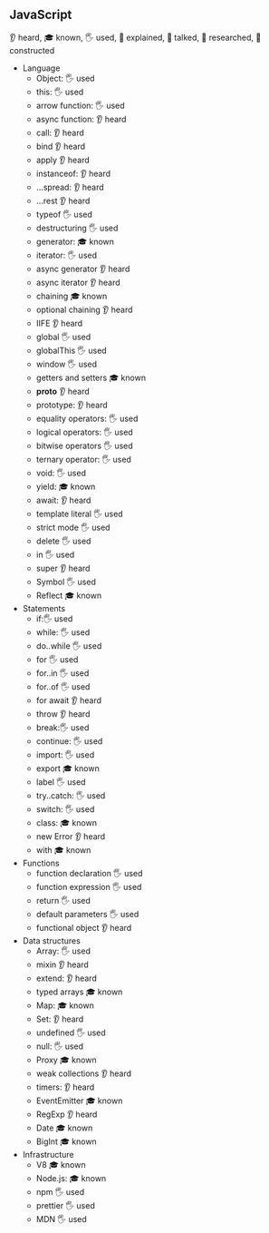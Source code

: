 ## JavaScript
👂 heard, 🎓 known, 🖐️ used, 🙋 explained, 📢 talked, 🔬 researched, 🚀 constructed
- Language
  - Object: 🖐️ used
  - this: 🖐️ used
  - arrow function: 🖐️ used
  - async function: 👂 heard
  - call: 👂 heard
  - bind 👂 heard
  - apply 👂 heard
  - instanceof: 👂 heard
  - ...spread: 👂 heard
  - ...rest 👂 heard
  - typeof 🖐️ used
  - destructuring 🖐️ used
  - generator: 🎓 known
  - iterator: 🖐️ used
  - async generator 👂 heard
  - async iterator 👂 heard
  - chaining 🎓 known
  - optional chaining 👂 heard
  - IIFE 👂 heard
  - global 🖐️ used
  - globalThis 🖐️ used
  - window 🖐️ used
  - getters and setters 🎓 known
  - __proto__ 👂 heard
  - prototype: 👂 heard
  - equality operators: 🖐️ used
  - logical operators: 🖐️ used
  - bitwise operators 🖐️ used
  - ternary operator: 🖐️ used
  - void: 🖐️ used
  - yield: 🎓 known
  - await: 👂 heard
  - template literal 🖐️ used
  - strict mode 🖐️ used
  - delete 🖐️ used
  - in 🖐️ used
  - super 👂 heard
  - Symbol 🖐️ used
  - Reflect 🎓 known
- Statements
  - if:🖐️ used
  - while: 🖐️ used
  - do..while 🖐️ used
  - for 🖐️ used
  - for..in 🖐️ used
  - for..of 🖐️ used
  - for await 👂 heard
  - throw 👂 heard
  - break:🖐️ used
  - continue: 🖐️ used
  - import: 🖐️ used
  - export 🎓 known
  - label 🖐️ used
  - try..catch: 🖐️ used
  - switch: 🖐️ used
  - class: 🎓 known
  - new Error 👂 heard
  - with 🎓 known
- Functions
  - function declaration 🖐️ used
  - function expression 🖐️ used
  - return 🖐️ used
  - default parameters 🖐️ used
  - functional object 👂 heard
- Data structures
  - Array: 🖐️ used
  - mixin 👂 heard
  - extend: 👂 heard
  - typed arrays 🎓 known
  - Map: 🎓 known
  - Set: 👂 heard
  - undefined 🖐️ used
  - null: 🖐️ used
  - Proxy 🎓 known
  - weak collections 👂 heard
  - timers: 👂 heard
  - EventEmitter 🎓 known
  - RegExp 👂 heard
  - Date 🎓 known
  - BigInt 🎓 known
- Infrastructure
  - V8 🎓 known
  - Node.js: 🎓 known
  - npm 🖐️ used
  - prettier 🖐️ used
  - MDN 🖐️ used
